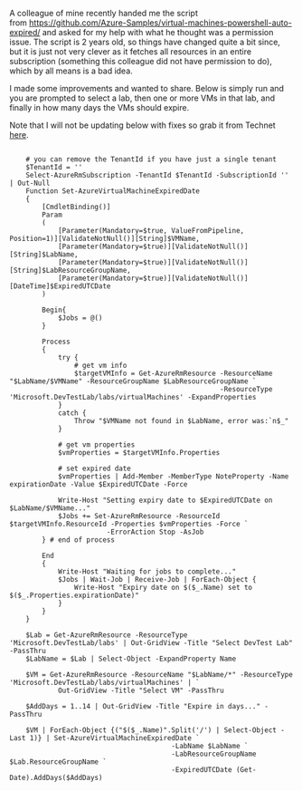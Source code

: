 ﻿A colleague of mine recently handed me the script
from <https://github.com/Azure-Samples/virtual-machines-powershell-auto-expired/>
and asked for my help with what he thought was a permission issue.
The script is 2 years old, so things have changed quite a bit since, but
it is just not very clever as it fetches all resources in an entire
subscription (something this colleague did not have permission to do),
which by all means is a bad idea.

I made some improvements and wanted to share. Below is simply run and
you are prompted to select a lab, then one or more VMs in that lab, and
finally in how many days the VMs should expire.

Note that I will not be updating below with fixes so grab it from
Technet [here](http://noteuploadedyet/).




```

    # you can remove the TenantId if you have just a single tenant
    $TenantId = ''
    Select-AzureRmSubscription -TenantId $TenantId -SubscriptionId '' | Out-Null
    Function Set-AzureVirtualMachineExpiredDate 
    { 
        [CmdletBinding()] 
        Param 
        ( 
            [Parameter(Mandatory=$true, ValueFromPipeline, Position=1)][ValidateNotNull()][String]$VMName, 
            [Parameter(Mandatory=$true)][ValidateNotNull()][String]$LabName, 
            [Parameter(Mandatory=$true)][ValidateNotNull()][String]$LabResourceGroupName,
            [Parameter(Mandatory=$true)][ValidateNotNull()][DateTime]$ExpiredUTCDate 
        ) 
     
        Begin{
            $Jobs = @()
        }

        Process
        {
            try {
                # get vm info 
                $targetVMInfo = Get-AzureRmResource -ResourceName "$LabName/$VMName" -ResourceGroupName $LabResourceGroupName `
                                                    -ResourceType 'Microsoft.DevTestLab/labs/virtualMachines' -ExpandProperties
            }
            catch {
                Throw "$VMName not found in $LabName, error was:`n$_" 
            }
         
            # get vm properties 
            $vmProperties = $targetVMInfo.Properties 
         
            # set expired date
            $vmProperties | Add-Member -MemberType NoteProperty -Name expirationDate -Value $ExpiredUTCDate -Force 
            
            Write-Host "Setting expiry date to $ExpiredUTCDate on $LabName/$VMName..."
            $Jobs += Set-AzureRmResource -ResourceId $targetVMInfo.ResourceId -Properties $vmProperties -Force `
                        -ErrorAction Stop -AsJob
        } # end of process

        End
        {
            Write-Host "Waiting for jobs to complete..."
            $Jobs | Wait-Job | Receive-Job | ForEach-Object {
                Write-Host "Expiry date on $($_.Name) set to $($_.Properties.expirationDate)"
            }
        }
    } 

    $Lab = Get-AzureRmResource -ResourceType 'Microsoft.DevTestLab/labs' | Out-GridView -Title "Select DevTest Lab" -PassThru
    $LabName = $Lab | Select-Object -ExpandProperty Name

    $VM = Get-AzureRmResource -ResourceName "$LabName/*" -ResourceType 'Microsoft.DevTestLab/labs/virtualMachines' | `
            Out-GridView -Title "Select VM" -PassThru

    $AddDays = 1..14 | Out-GridView -Title "Expire in days..." -PassThru

    $VM | ForEach-Object {("$($_.Name)".Split('/') | Select-Object -Last 1)} | Set-AzureVirtualMachineExpiredDate `
                                        -LabName $LabName `
                                        -LabResourceGroupName $Lab.ResourceGroupName `
                                        -ExpiredUTCDate (Get-Date).AddDays($AddDays)

```

```

```
